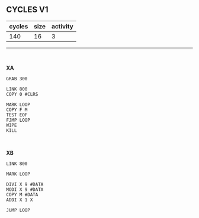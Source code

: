 ## CYCLES V1

| cycles | size | activity |
| ------ | ---- | -------- |
| 140 | 16 | 3 |
<hr>
<br>

**XA**

```
GRAB 300

LINK 800
COPY 0 #CLRS

MARK LOOP
COPY F M
TEST EOF
FJMP LOOP
WIPE
KILL
```

<br>

**XB**

```
LINK 800

MARK LOOP

DIVI X 9 #DATA
MODI X 9 #DATA
COPY M #DATA
ADDI X 1 X

JUMP LOOP
```
